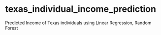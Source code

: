 # texas_individual_income_prediction
Predicted Income of Texas individuals using Linear Regression, Random Forest
